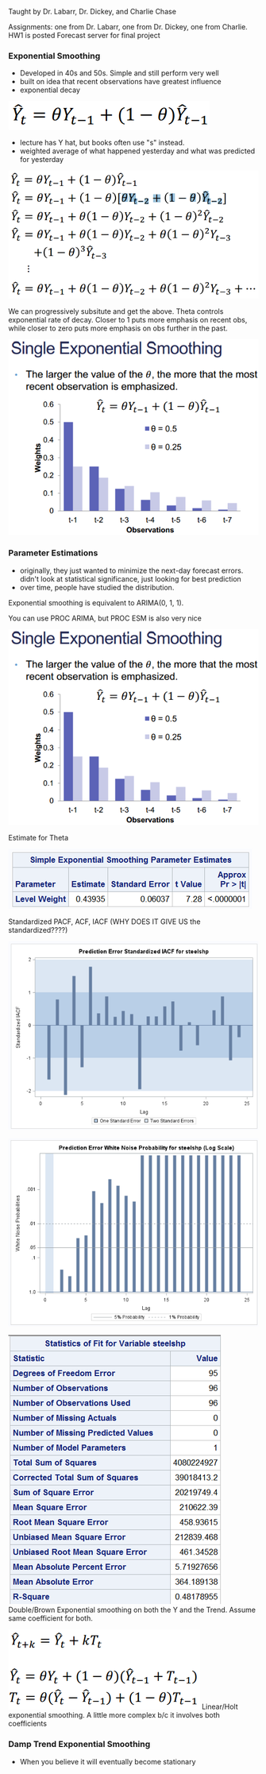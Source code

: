 Taught by Dr. Labarr, Dr. Dickey, and Charlie Chase

Assignments: one from Dr. Labarr, one from Dr. Dickey, one from Charlie.  HW1 is posted
Forecast server for final project

### Exponential Smoothing
- Developed in 40s and 50s.  Simple and still perform very well
- built on idea that recent observations have greatest influence
- exponential decay

![img](screenshots/time_series_1.PNG "Exponential Smoothing")

- lecture has Y hat, but books often use "s" instead.
- weighted average of what happened yesterday and what was predicted for yesterday

![img](screenshots/time_series_2.PNG "Expanding the Exponential Smoothing equation")

We can progressively subsitute and get the above.
Theta controls exponential rate of decay.  Closer to 1 puts more emphasis on recent obs, while closer to zero puts more emphasis on obs further in the past.

![img](screenshots/time_series_3.PNG)

### Parameter Estimations
- originally, they just wanted to minimize the next-day forecast errors.  didn't look at statistical significance, just looking for best prediction
- over time, people have studied the distribution.

Exponential smoothing is equivalent to ARIMA(0, 1, 1).  

You can use PROC ARIMA, but PROC ESM is also very nice

![img](screenshots/time_series_3.PNG)

Estimate for Theta

![img](screenshots/time_series_4.PNG)

Standardized PACF, ACF, IACF (WHY DOES IT GIVE US the standardized????)

![img](screenshots/time_series_5.PNG)

![img](screenshots/time_series_6.PNG)

![img](screenshots/time_series_7.PNG "Double/Brown Exponential smoothing")
Double/Brown Exponential smoothing on both the Y and the Trend.  Assume same coefficient for both.

![img](screenshots/time_series_8.PNG "Linear/Holt exponential smoothing")
Linear/Holt exponential smoothing.  A little more complex b/c it involves both coefficients

### Damp Trend Exponential Smoothing
- When you believe it will eventually become stationary

